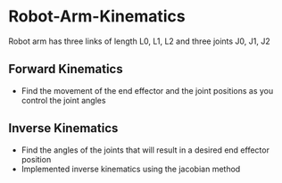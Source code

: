 # Robot-Arm-Kinematics
Robot arm has three links of length L0, L1, L2 and three joints J0, J1, J2

Forward Kinematics
-
- Find the movement of the end effector and the joint positions as you control the joint angles

Inverse Kinematics
-
- Find the angles of the joints that will result in a desired end effector position
- Implemented inverse kinematics using the jacobian method
